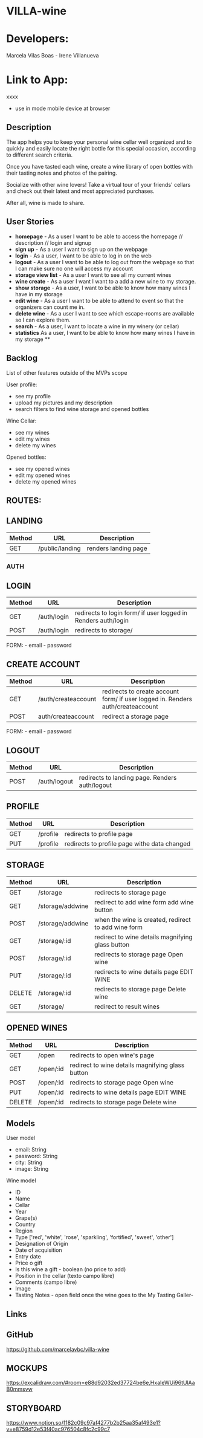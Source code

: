 # VILLA-wine

# Developers: 
Marcela Vilas Boas - Irene Villanueva
# Link to App: 
xxxx
* use in mode mobile device at browser


## Description

The app helps you to keep your personal wine cellar well organized and to quickly and easily locate the right bottle for this special occasion, according to different search criteria. 

Once you have tasted each wine, create a wine library of open bottles with their tasting notes and photos of the pairing.

Socialize with other wine lovers! Take a virtual tour of your friends' cellars and check out their latest and most appreciated purchases. 

After all, wine is made to share. 
 
## User Stories

- **homepage** - As a user I want to be able to access the homepage //  description //  login and signup
- **sign up** - As a user I want to sign up on the webpage 
- **login** - As a user, I want to be able to log in on the web
- **logout** - As a user I want to be able to log out from the webpage so that I can make sure no one will access my account
- **storage view list** - As a user I want to see all my current wines
- **wine create** - As a user I want I want to a add a new wine to my storage.
- **show storage** - As a user, I want to be able to know how many wines I have in my storage
- **edit wine** - As a user I want to be able to attend to event so that the organizers can count me in.
- **delete wine** - As a user I want to see which escape-rooms are available so I can explore them.
- **search** - As a user, I want to locate a wine in my winery (or cellar) 
- **statistics** As a user, I want to be able to know how many wines I have in my storage
**


## Backlog

List of other features outside of the MVPs scope

User profile:
- see my profile
- upload my pictures and my description
- search filters to find wine storage and opened bottles

Wine Cellar:
- see my wines
- edit my wines
- delete my wines

Opened bottles: 
- see my opened wines
- edit my opened wines
- delete my opened wines




## ROUTES:

## LANDING
| Method | URL             | Description          |
| ------ | --------------- | -------------------- |
| GET    | /public/landing | renders landing page |


### AUTH
## LOGIN

| Method | URL         | Description                                                   |
| ------ | ----------- | ------------------------------------------------------------- |
| GET    | /auth/login | redirects to login form/ if user logged in Renders auth/login |
| POST   | /auth/login | redirects to storage/                                         |

FORM:
    - email
    - password

## CREATE ACCOUNT
| Method | URL                 | Description                                                                     |
| ------ | ------------------- | ------------------------------------------------------------------------------- |
| GET    | /auth/createaccount | redirects to create account form/ if user logged in. Renders auth/createaccount |
| POST   | auth/createaccount  | redirect a storage page                                                         |

FORM:
    - email
    - password


## LOGOUT
| Method | URL          | Description                                    |
| ------ | ------------ | ---------------------------------------------- |
| POST   | /auth/logout | redirects to landing page. Renders auth/logout |


## PROFILE 

| Method | URL      | Description                                  |
| ------ | -------- | -------------------------------------------- |
| GET    | /profile | redirects to profile page                    |
| PUT    | /profile | redirects to profile page withe data changed |


## STORAGE 

| Method | URL              | Description                                         |
| ------ | ---------------- | --------------------------------------------------- |
| GET    | /storage         | redirects to storage page                           |
| GET    | /storage/addwine | redirect to add wine form  add wine button          |
| POST   | /storage/addwine | when the wine is created, redirect to add wine form |
| GET    | /storage/:id     | redirect to wine details   magnifying glass button  |
| POST   | /storage/:id     | redirects to storage page   Open wine               |
| PUT    | /storage/:id     | redirects to wine details page     EDIT WINE        |
| DELETE | /storage/:id     | redirects to storage page   Delete wine             |
| GET    | /storage/        | redirect to result wines                            |


## OPENED WINES 

| Method | URL       | Description                                       |
| ------ | --------- | ------------------------------------------------- |
| GET    | /open     | redirects to open wine's page                     |
| GET    | /open/:id | redirect to wine details  magnifying glass button |
| POST   | /open/:id | redirects to storage page   Open wine             |
| PUT    | /open/:id | redirects to wine details page     EDIT WINE      |
| DELETE | /open/:id | redirects to storage page   Delete wine           |



## Models

User model
- email: String
- password: String
- city: String
- image: String



Wine model

- ID
- Name
- Cellar
- Year
- Grape(s)
- Country
- Region
- Type ['red', 'white', 'rose', 'sparkling', 'fortified', 'sweet', 'other']
- Designation of Origin
- Date of acquisition
- Entry date
- Price o gift
- Is this wine a gift - boolean (no price to add)
- Position in the cellar (texto campo libre)
- Comments (campo libre)
- Image
- Tasting Notes - open field once the wine goes to the My Tasting Galler- 


## Links

## GitHub
https://github.com/marcelavbc/villa-wine

## MOCKUPS

https://excalidraw.com/#room=e88d92032ed37724be6e,HxaIeWUi96tUlAaB0mmsvw

## STORYBOARD

https://www.notion.so/f182c09c97af4277b2b25aa35af493e1?v=e8759d12e53f40ac976504c8fc2c99c7